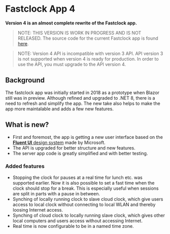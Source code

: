 # Fastclock App 4
**Version 4 is an almost complete rewrite of the Fastclock app.** 
> NOTE: THIS VERSION IS WORK IN PROGRESS AND IS NOT RELEASED.
> The source code for the current Fastclock app is found [here](https://github.com/tellurianinteractive/Tellurian.Trains.ModuleMeetingApp).

> NOTE: Version 4 API is incompatible with version 3 API. 
> API version 3 is not supported when version 4 is ready for production.
> In order to use the API, you must upgrade to the API version 4.

## Background
The fastclock app was initially started in 2018 as a prototype when Blazor still was in preview. 
Although refined and upgraded to .NET 8, there is a need to refresh and simplify the app.
The new take also helps to make the app more maintalable and adds a few new features.

## What is new?
- First and foremost, the app is getting a new user interface based on the [**Fluent UI** design system](https://developer.microsoft.com/en-us/fluentui#/) made by Microsoft.
- The API is upgraded for better structure and new features. 
- The server app code is greatly simplified and with better testing.

### Added features
- Stopping the clock for pauses at a real time for lunch etc. was supported earlier.
Now it is also possible to set a fast time when the clock should stop for a break.
This is especially useful when sessions are split in parts with a pause in between.
- Synching of locally running clock to slave cloud clock, which give users access to local clock without connecting to local WLAN and thereby loosing Internet access.
- Synching of cloud clock to locally running slave clock, which gives other local computers and users access without accessing Internet.
- Real time is now configurable to be in a named time zone.

